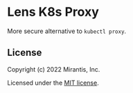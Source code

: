 # Lens K8s Proxy

More secure alternative to `kubectl proxy`.

## License

Copyright (c) 2022 Mirantis, Inc.

Licensed under the [MIT license](./LICENSE).